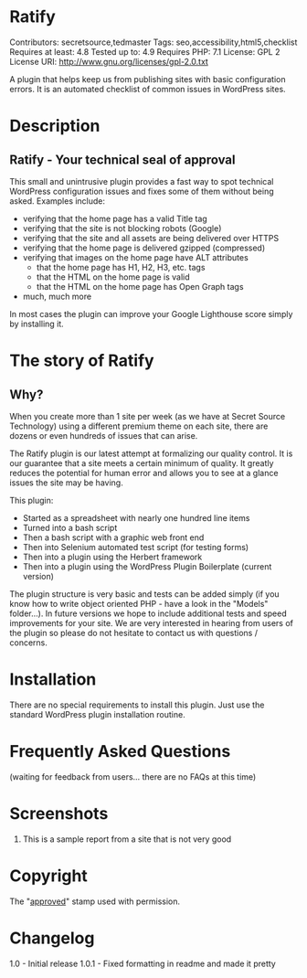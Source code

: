 # Ratify #
Contributors: secretsource,tedmaster
Tags: seo,accessibility,html5,checklist
Requires at least: 4.8
Tested up to: 4.9
Requires PHP: 7.1
License: GPL 2
License URI: http://www.gnu.org/licenses/gpl-2.0.txt

A plugin that helps keep us from publishing sites with basic 
configuration errors. It is an automated checklist of common issues in 
WordPress sites.

# Description #
## Ratify - Your technical seal of approval ##

This small and unintrusive plugin provides a fast way to spot technical 
WordPress configuration issues and fixes some of them without being 
asked. Examples include:

* verifying that the home page has a valid Title tag
* verifying that the site is not blocking robots (Google)
* verifying that the site and all assets are being delivered over HTTPS
* verifying that the home page is delivered gzipped (compressed)
* verifying that images on the home page have ALT attributes
    * that the home page has H1, H2, H3, etc. tags
    * that the HTML on the home page is valid
    * that the HTML on the home page has Open Graph tags
* much, much more

In most cases the plugin can improve your Google Lighthouse score simply
by installing it.

# The story of Ratify #

## Why? ##
When you create more than 1 site per week (as we have at Secret Source 
Technology) using a different premium theme
on each site, there are dozens or even hundreds of issues that can 
arise.

The Ratify plugin is our latest attempt at formalizing our quality 
control. It is our guarantee that a site meets a certain minimum of 
quality. It greatly reduces the potential for human error and allows 
you to see at a glance issues the site may be having.

This plugin:

* Started as a spreadsheet with nearly one hundred line items
* Turned into a bash script
* Then a bash script with a graphic web front end
* Then into Selenium automated test script (for testing forms)
* Then into a plugin using the Herbert framework
* Then into a plugin using the WordPress Plugin Boilerplate (current 
version)

The plugin structure is very basic and tests can be added simply (if you
know how to write object oriented PHP - have a look in the \"Models\" 
folder…). In future versions we hope to include additional tests and 
speed improvements for your site. We are very interested in hearing from
users of the plugin so please do not hesitate to contact us with 
questions / concerns.

# Installation #
There are no special requirements to install this plugin. Just use the 
standard WordPress plugin installation routine.

# Frequently Asked Questions #
(waiting for feedback from users… there are no FAQs at this time)

# Screenshots #
1. This is a sample report from a site that is not very good

# Copyright #
The "[approved](https://svgsilh.com/image/1966719.html)" stamp used 
with permission.

# Changelog #
1.0 - Initial release
1.0.1 - Fixed formatting in readme and made it pretty